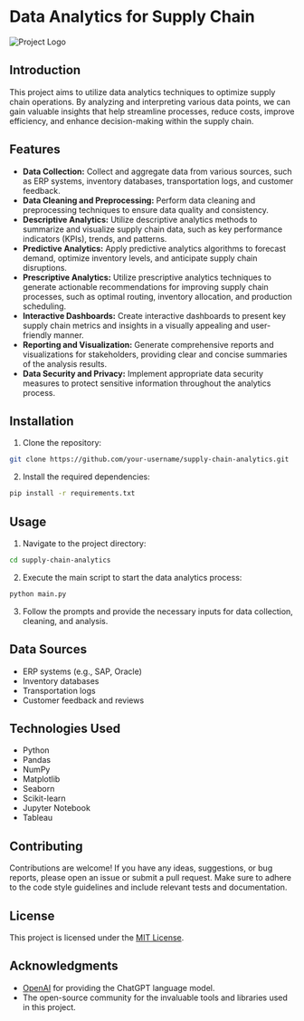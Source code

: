 # Data Analytics for Supply Chain

![Project Logo](/path/to/logo.png)

## Introduction

This project aims to utilize data analytics techniques to optimize supply chain operations. By analyzing and interpreting various data points, we can gain valuable insights that help streamline processes, reduce costs, improve efficiency, and enhance decision-making within the supply chain.

## Features

- **Data Collection:** Collect and aggregate data from various sources, such as ERP systems, inventory databases, transportation logs, and customer feedback.
- **Data Cleaning and Preprocessing:** Perform data cleaning and preprocessing techniques to ensure data quality and consistency.
- **Descriptive Analytics:** Utilize descriptive analytics methods to summarize and visualize supply chain data, such as key performance indicators (KPIs), trends, and patterns.
- **Predictive Analytics:** Apply predictive analytics algorithms to forecast demand, optimize inventory levels, and anticipate supply chain disruptions.
- **Prescriptive Analytics:** Utilize prescriptive analytics techniques to generate actionable recommendations for improving supply chain processes, such as optimal routing, inventory allocation, and production scheduling.
- **Interactive Dashboards:** Create interactive dashboards to present key supply chain metrics and insights in a visually appealing and user-friendly manner.
- **Reporting and Visualization:** Generate comprehensive reports and visualizations for stakeholders, providing clear and concise summaries of the analysis results.
- **Data Security and Privacy:** Implement appropriate data security measures to protect sensitive information throughout the analytics process.

## Installation

1. Clone the repository:

```bash
git clone https://github.com/your-username/supply-chain-analytics.git
```

2. Install the required dependencies:

```bash
pip install -r requirements.txt
```

## Usage

1. Navigate to the project directory:

```bash
cd supply-chain-analytics
```

2. Execute the main script to start the data analytics process:

```bash
python main.py
```

3. Follow the prompts and provide the necessary inputs for data collection, cleaning, and analysis.

## Data Sources

- ERP systems (e.g., SAP, Oracle)
- Inventory databases
- Transportation logs
- Customer feedback and reviews

## Technologies Used

- Python
- Pandas
- NumPy
- Matplotlib
- Seaborn
- Scikit-learn
- Jupyter Notebook
- Tableau

## Contributing

Contributions are welcome! If you have any ideas, suggestions, or bug reports, please open an issue or submit a pull request. Make sure to adhere to the code style guidelines and include relevant tests and documentation.

## License

This project is licensed under the [MIT License](LICENSE).

## Acknowledgments

- [OpenAI](https://openai.com/) for providing the ChatGPT language model.
- The open-source community for the invaluable tools and libraries used in this project.
